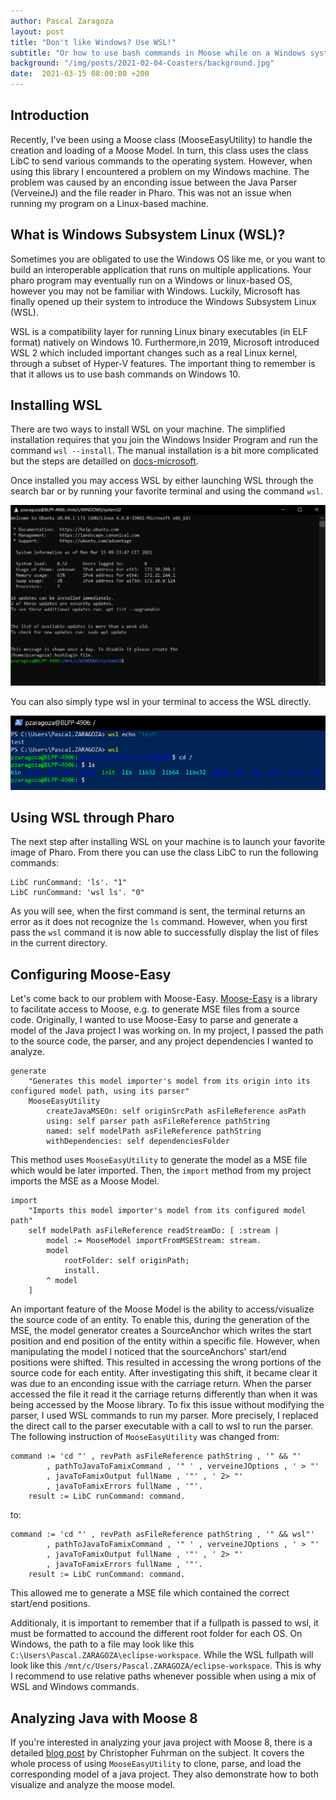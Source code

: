 ```yaml
---
author: Pascal Zaragoza
layout: post
title: "Don't like Windows? Use WSL!"
subtitle: "Or how to use bash commands in Moose while on a Windows system"
background: "/img/posts/2021-02-04-Coasters/background.jpg"
date:  2021-03-15 08:00:00 +200
---
```


## Introduction

Recently, I've been using a Moose class (MooseEasyUtility) to handle the creation and loading of a Moose Model. In turn, this class uses the class LibC to send various commands to the operating system. However, when using this library I encountered a problem on my Windows machine. The problem was caused by an enconding issue between the Java Parser (VerveineJ) and the file reader in Pharo. This was not an issue when running my program on a Linux-based machine.

## What is Windows Subsystem Linux (WSL)?

Sometimes you are obligated to use the Windows OS like me, or you want to build an interoperable application that runs on multiple applications. Your pharo program may eventually run on a Windows or linux-based OS, however you may not be familiar with Windows. Luckily, Microsoft has finally opened up their system to introduce the Windows Subsystem Linux (WSL). 

WSL is a compatibility layer for running Linux binary executables (in ELF format) natively on Windows 10. Furthermore,in 2019, Microsoft introduced WSL 2 which included important changes such as a real Linux kernel, through a subset of Hyper-V features. The important thing to remember is that it allows us to use bash commands on Windows 10.

## Installing WSL

There are two ways to install WSL on your machine. The simplified installation requires that you join the Windows Insider Program and run the command `wsl --install`. The manual installation is a bit more complicated but the steps are detailled on [docs-microsoft](https://docs.microsoft.com/en-us/windows/wsl/install-win10#manual-installation-steps).

Once installed you may access WSL by either launching WSL through the search bar or by running your favorite terminal and using the command `wsl`.

!["search"](/img/posts/2021-03-15-WSL/wslterminal.png)

You can also simply type wsl in your terminal to access the WSL directly.

!["search"](/img/posts/2021-03-15-WSL/powershell-wsl.png)

## Using WSL through Pharo

The next step after installing WSL on your machine is to launch your favorite image of Pharo. From there you can use the class LibC to run the following commands:

```st
LibC runCommand: 'ls'. "1"
LibC runCommand: 'wsl ls'. "0"
```

As you will see, when the first command is sent, the terminal returns an error as it does not recognize the `ls` command. However, when you first pass the `wsl` command it is now able to successfully display the list of files in the current directory.


## Configuring Moose-Easy

Let's come back to our problem with Moose-Easy. [Moose-Easy](https://github.com/moosetechnology/Moose-Easy) is a library to facilitate access to Moose, e.g. to generate MSE files from a source code. Originally, I wanted to use Moose-Easy to parse and generate a model of the Java project I was working on. In my project, I passed the path to the source code, the parser, and any project dependencies I wanted to analyze.

```st
generate
	"Generates this model importer's model from its origin into its configured model path, using its parser"
	MooseEasyUtility
		createJavaMSEOn: self originSrcPath asFileReference asPath
		using: self parser path asFileReference pathString
		named: self modelPath asFileReference pathString
		withDependencies: self dependenciesFolder
```
This method uses `MooseEasyUtility` to generate the model as a MSE file which would be later imported. Then, the `import` method from my project imports the MSE as a Moose Model.

```st
import
	"Imports this model importer's model from its configured model path"
	self modelPath asFileReference readStreamDo: [ :stream |
		model := MooseModel importFromMSEStream: stream.
		model 
			rootFolder: self originPath;
			install.
		^ model
	]
```
An important feature of the Moose Model is the ability to access/visualize the source code of an entity. To enable this, during the generation of the MSE, the model generator creates a SourceAnchor which writes the start position and end position of the entity within a specific file. However, when manipulating the model I noticed that the sourceAnchors' start/end positions were shifted. This resulted in accessing the wrong portions of the source code for each entity. After investigating this shift, it became clear it was due to an enconding issue with the carriage return. When the parser accessed the file it read it the carriage returns differently than when it was being accessed by the Moose library. To fix this issue without modifying the parser, I used WSL commands to run my parser. More precisely, I replaced the direct call to the parser executable with a call to wsl to run the parser. The following instruction of `MooseEasyUtility` was changed from:

```st
command := 'cd "' , revPath asFileReference pathString , '" && "'
		, pathToJavaToFamixCommand , '" ' , verveineJOptions , ' > "'
		, javaToFamixOutput fullName , '"' , ' 2> "'
		, javaToFamixErrors fullName , '"'.
	result := LibC runCommand: command.
```

to: 

```st
command := 'cd "' , revPath asFileReference pathString , '" && wsl"'
		, pathToJavaToFamixCommand , '" ' , verveineJOptions , ' > "'
		, javaToFamixOutput fullName , '"' , ' 2> "'
		, javaToFamixErrors fullName , '"'.
	result := LibC runCommand: command.
```
This allowed me to generate a MSE file which contained the correct start/end positions.

Additionaly, it is important to remember that if a fullpath is passed to wsl, it must be formatted to accound the different root folder for each OS. On Windows, the path to a file may look like this `C:\Users\Pascal.ZARAGOZA\eclipse-workspace`. While the WSL fullpath will look like this `/mnt/c/Users/Pascal.ZARAGOZA/eclipse-workspace`. This is why I recommend to use relative paths whenever possible when using a mix of WSL and Windows commands.

## Analyzing Java with Moose 8

If you're interested in analyzing your java project with Moose 8, there is a detailed [blog post](https://fuhrmanator.github.io/2019/07/29/AnalyzingJavaWithMoose.html) by Christopher Fuhrman on the subject. It covers the whole process of using `MooseEasyUtility` to clone, parse, and load the corresponding model of a java project. They also demonstrate how to both visualize and analyze the moose model.